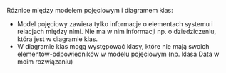 Różnice między modelem pojęciowym i diagramem klas:

- Model pojęciowy zawiera tylko informacje o elementach systemu i relacjach między nimi. Nie ma w nim informacji np. o dziedziczeniu, która jest w diagramie klas.
- W diagramie klas mogą występować klasy, które nie mają swoich elementów-odpowiedników w modelu pojęciowym (np. klasa Data w moim rozwiązaniu)
